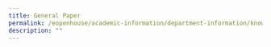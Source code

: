 ```yaml
---
title: General Paper
permalink: /eopenhouse/academic-information/department-information/knowledge-skills/general-paper/
description: ""
---
```

